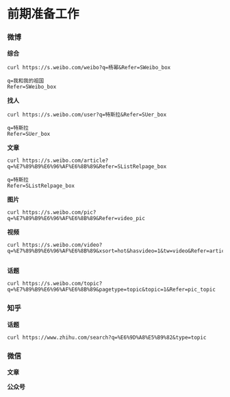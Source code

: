 # 前期准备工作


### 微博

**综合**

```text
curl https://s.weibo.com/weibo?q=杨幂&Refer=SWeibo_box

q=我和我的祖国
Refer=SWeibo_box
```

**找人**

```text
curl https://s.weibo.com/user?q=特斯拉&Refer=SUer_box

q=特斯拉
Refer=SUer_box

```

**文章**

```text
curl https://s.weibo.com/article?q=%E7%89%B9%E6%96%AF%E6%8B%89&Refer=SListRelpage_box

q=特斯拉
Refer=SListRelpage_box
```

**图片**

```text
curl https://s.weibo.com/pic?q=%E7%89%B9%E6%96%AF%E6%8B%89&Refer=video_pic
```

**视频**

```text
curl https://s.weibo.com/video?q=%E7%89%B9%E6%96%AF%E6%8B%89&xsort=hot&hasvideo=1&tw=video&Refer=article_video


```

**话题**

```text
curl https://s.weibo.com/topic?q=%E7%89%B9%E6%96%AF%E6%8B%89&pagetype=topic&topic=1&Refer=pic_topic
```

### 知乎

**话题**

```text
curl https://www.zhihu.com/search?q=%E6%9D%A8%E5%B9%82&type=topic
```

### 微信

**文章**

**公众号**
